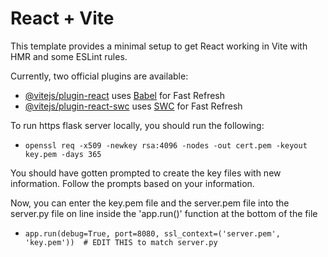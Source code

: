 # React + Vite

This template provides a minimal setup to get React working in Vite with HMR and some ESLint rules.

Currently, two official plugins are available:

- [@vitejs/plugin-react](https://github.com/vitejs/vite-plugin-react/blob/main/packages/plugin-react/README.md) uses [Babel](https://babeljs.io/) for Fast Refresh
- [@vitejs/plugin-react-swc](https://github.com/vitejs/vite-plugin-react-swc) uses [SWC](https://swc.rs/) for Fast Refresh


To run https flask server locally, you should run the following:
-     openssl req -x509 -newkey rsa:4096 -nodes -out cert.pem -keyout key.pem -days 365

You should have gotten prompted to create the key files with new information. Follow the prompts based on your information.

Now, you can enter the key.pem file and the server.pem file into the server.py file on line inside the 'app.run()' function at the bottom of the file
-     app.run(debug=True, port=8080, ssl_context=('server.pem', 'key.pem'))  # EDIT THIS to match server.py


